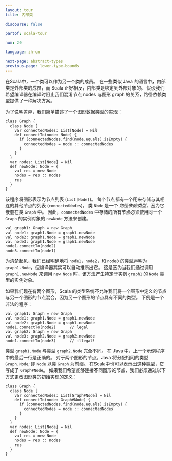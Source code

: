 ```yaml
---
layout: tour
title: 内部类

discourse: false

partof: scala-tour

num: 20

language: zh-cn

next-page: abstract-types
previous-page: lower-type-bounds
---
```


在Scala中，一个类可以作为另一个类的成员。 在一些类似 Java 的语言中，内部类是外部类的成员，而 Scala 正好相反，内部类是绑定到外部对象的。 假设我们希望编译器在编译时阻止我们混淆节点 nodes 与图形 graph 的关系，路径依赖类型提供了一种解决方案。

为了说明差异，我们简单描述了一个图形数据类型的实现：

```tut
class Graph {
  class Node {
    var connectedNodes: List[Node] = Nil
    def connectTo(node: Node) {
      if (connectedNodes.find(node.equals).isEmpty) {
        connectedNodes = node :: connectedNodes
      }
    }
  }
  var nodes: List[Node] = Nil
  def newNode: Node = {
    val res = new Node
    nodes = res :: nodes
    res
  }
}
```
该程序将图形表示为节点列表 (`List[Node]`)。 每个节点都有一个用来存储与其相连的其他节点的列表 (`connectedNodes`)。 类 `Node` 是一个 _路径依赖类型_，因为它嵌套在类 `Graph` 中。 因此，`connectedNodes` 中存储的所有节点必须使用同一个 `Graph` 的实例对象的 `newNode` 方法来创建。

```tut
val graph1: Graph = new Graph
val node1: graph1.Node = graph1.newNode
val node2: graph1.Node = graph1.newNode
val node3: graph1.Node = graph1.newNode
node1.connectTo(node2)
node3.connectTo(node1)
```
为清楚起见，我们已经明确地将 `node1`，`node2`，和 `node3` 的类型声明为`graph1.Node`，但编译器其实可以自动推断出它。 这是因为当我们通过调用 `graph1.newNode` 来调用 `new Node` 时，该方法产生特定于实例 `graph1` 的 `Node` 类型的实例对象。

如果我们现在有两个图形，Scala 的类型系统不允许我们将一个图形中定义的节点与另一个图形的节点混合，因为另一个图形的节点具有不同的类型。
下例是一个非法的程序：

```
val graph1: Graph = new Graph
val node1: graph1.Node = graph1.newNode
val node2: graph1.Node = graph1.newNode
node1.connectTo(node2)      // legal
val graph2: Graph = new Graph
val node3: graph2.Node = graph2.newNode
node1.connectTo(node3)      // illegal!
```
类型 `graph1.Node` 与类型 `graph2.Node` 完全不同。 在 Java 中，上一个示例程序中的最后一行是正确的。 对于两个图形的节点，Java 将分配相同的类型 `Graph.Node`; 即 `Node` 以类 `Graph` 为前缀。 在Scala中也可以表示出这种类型，它写成了 `Graph#Node`。 如果我们希望能够连接不同图形的节点，我们必须通过以下方式更改图形类的初始实现的定义：

```tut
class Graph {
  class Node {
    var connectedNodes: List[Graph#Node] = Nil
    def connectTo(node: Graph#Node) {
      if (connectedNodes.find(node.equals).isEmpty) {
        connectedNodes = node :: connectedNodes
      }
    }
  }
  var nodes: List[Node] = Nil
  def newNode: Node = {
    val res = new Node
    nodes = res :: nodes
    res
  }
}
```
 